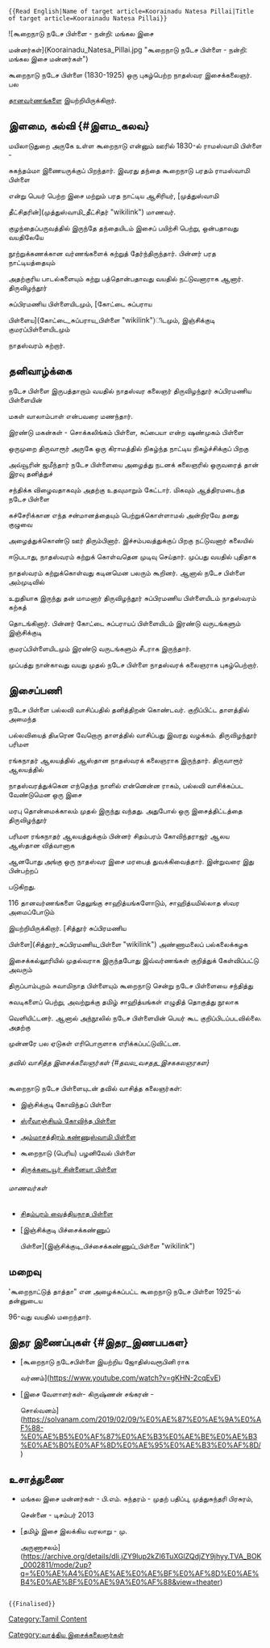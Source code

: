 ```{=mediawiki}
{{Read English|Name of target article=Koorainadu Natesa Pillai|Title of target article=Koorainadu Natesa Pillai}}
```
![கூறைநாடு நடேச பிள்ளை - நன்றி: மங்கல இசை
மன்னர்கள்](Koorainadu_Natesa_Pillai.jpg "கூறைநாடு நடேச பிள்ளை - நன்றி: மங்கல இசை மன்னர்கள்")
கூறைநாடு நடேச பிள்ளை (1830-1925) ஒரு புகழ்பெற்ற நாதஸ்வர இசைக்கலைஞர். பல
[தானவர்ணங்களை](தானவர்ணம் "wikilink") இயற்றியிருக்கிறார்.

## இளமை, கல்வி {#இளம_கலவ}

மயிலாடுதுறை அருகே உள்ள கூறைநாடு என்னும் ஊரில் 1830-ல் ராமஸ்வாமி பிள்ளை -
சுகந்தம்மா இணையருக்குப் பிறந்தார். இவரது தந்தை கூறைநாடு பரதம் ராமஸ்வாமி பிள்ளை
என்று பெயர் பெற்ற இசை மற்றும் பரத நாட்டிய ஆசிரியர், [முத்துஸ்வாமி
தீட்சிதரின்](முத்துஸ்வாமி_தீட்சிதர் "wikilink") மாணவர்.

குழந்தைப்பருவத்தில் இருந்தே தந்தையிடம் இசைப் பயிற்சி பெற்று, ஒன்பதாவது வயதிலேயே
நூற்றுக்கணக்கான வர்ணங்களைக் கற்றுத் தேர்ந்திருந்தார். பின்னர் பரத நாட்டியத்தையும்
அதற்குரிய பாடல்களையும் கற்று பத்தொன்பதாவது வயதில் நட்டுவனாராக ஆனார். திருவிழந்தூர்
சுப்பிரமணிய பிள்ளையிடமும், [கோட்டை சுப்பராய
பிள்ளைய](கோட்டை_சுப்பராய_பிள்ளை "wikilink")ிடமும், இஞ்சிக்குடி குமரப்பிள்ளையிடமும்
நாதஸ்வரம் கற்றார்.

## தனிவாழ்க்கை

நடேச பிள்ளை இருபத்தாறாம் வயதில் நாதஸ்வர கலைஞர் திருவிழந்தூர் சுப்பிரமணிய பிள்ளையின்
மகள் வாலாம்பாள் என்பவரை மணந்தார்.

இரண்டு மகன்கள் - சொக்கலிங்கம் பிள்ளை, சுப்பையா என்ற ஷண்முகம் பிள்ளை

ஒருமுறை திருவாரூர் அருகே ஒரு கிராமத்தில் நிகழ்ந்த நாட்டிய நிகழ்ச்சிக்குப் பிறகு
அவ்வூரின் ஜமீந்தார் நடேச பிள்ளையை அழைத்து நடனக் கலைஞரில் ஒருவரைத் தான் இரவு தனித்துச்
சந்திக்க விழைவதாகவும் அதற்கு உதவுமாறும் கேட்டார். மிகவும் ஆத்திரமடைந்த நடேச பிள்ளை
கச்சேரிக்கான எந்த சன்மானத்தையும் பெற்றுக்கொள்ளாமல் அன்றிரவே தனது குழுவை
அழைத்துக்கொண்டு ஊர் திரும்பினார். இச்சம்பவத்துக்குப் பிறகு நட்டுவனார் கலையில்
ஈடுபடாது, நாதஸ்வரம் கற்றுக் கொள்வதென முடிவு செய்தார். முப்பது வயதில் புதிதாக
நாதஸ்வரம் கற்றுக்கொள்வது கடினமென பலரும் கூறினர். ஆனால் நடேச பிள்ளை அம்முடிவில்
உறுதியாக இருந்து தன் மாமனார் திருவிழந்தூர் சுப்பிரமணிய பிள்ளையிடம் நாதஸ்வரம் கற்கத்
தொடங்கினார். பின்னர் கோட்டை சுப்பராயப் பிள்ளையிடம் இரண்டு வருடங்களும் இஞ்சிக்குடி
குமரப்பிள்ளையிடமும் இரண்டு வருடங்களும் சீடராக இருந்தார்.

முப்பத்து நான்காவது வயது முதல் நடேச பிள்ளை நாதஸ்வரக் கலைஞராக புகழ்பெற்றார்.

## இசைப்பணி

நடேச பிள்ளை பல்லவி வாசிப்பதில் தனித்திறன் கொண்டவர். குறிப்பிட்ட தாளத்தில் அமைந்த
பல்லவியைத் திடீரென வேறொரு தாளத்தில் வாசிப்பது இவரது வழக்கம். திருவிழந்தூர் பரிமள
ரங்கநாதர் ஆலயத்தில் ஆஸ்தான நாதஸ்வரக் கலைஞராக இருந்தார். திருவாரூர் ஆலயத்தில்
நாதஸ்வரத்துக்கென எந்தெந்த நாளில் என்னென்ன ராகம், பல்லவி வாசிக்கப்பட வேண்டுமென ஒரு இசை
மரபு தொன்மைக்காலம் முதல் இருந்து வந்தது. அதுபோல் ஒரு இசைத்திட்டத்தை திருவிழந்தூர்
பரிமள ரங்கநாதர் ஆலயத்துக்கும் பின்னர் சிதம்பரம் கோவிந்தராஜர் ஆலய ஆஸ்தான வித்வானாக
ஆனபோது அங்கு ஒரு நாதஸ்வர இசை மரபைத் துவக்கிவைத்தார். இன்றுவரை இது பின்பற்றப்
படுகிறது.

116 தானவர்ணங்களை தெலுங்கு சாஹித்யங்களோடும், சாஹித்யமில்லாத ஸ்வர அமைப்போடும்
இயற்றியிருக்கிறார். [சித்தூர் சுப்பிரமணிய
பிள்ளை](சித்தூர்_சுப்பிரமணிய_பிள்ளை "wikilink") அண்ணாமலைப் பல்கலைக்கழக
இசைக்கல்லூரியில் முதல்வராக இருந்தபோது இவ்வர்ணங்கள் குறித்துக் கேள்விப்பட்டு அவரும்
திருப்பாம்புறம் சுவாமிநாத பிள்ளையும் கூறைநாடு சென்று நடேச பிள்ளையை சந்தித்து
சுவடிகளைப் பெற்று, அவற்றுக்கு தமிழ் சாஹித்யங்கள் எழுதித் தொகுத்து நூலாக
வெளியிட்டனர். ஆனால் அந்நூலில் நடேச பிள்ளையின் பெயர் கூட குறிப்பிடப்படவில்லை. அதற்கு
முன்னரே பல ஏடுகள் எரிபொருளாக எரிக்கப்பட்டுவிட்டன.

###### தவில் வாசித்த இசைக்கலைஞர்கள் {#தவல_வசதத_இசககலஞரகள}

கூறைநாடு நடேச பிள்ளையுடன் தவில் வாசித்த கலைஞர்கள்:

-   இஞ்சிக்குடி கோவிந்தப் பிள்ளை
-   [ஸ்ரீவாஞ்சியம் கோவிந்த பிள்ளை](ஸ்ரீவாஞ்சியம்_கோவிந்த_பிள்ளை "wikilink")
-   [அம்மாசத்திரம் கண்ணுஸ்வாமி பிள்ளை](அம்மாசத்திரம்_கண்ணுஸ்வாமி_பிள்ளை "wikilink")
-   கூறைநாடு (பெரிய) பழனிவேல் பிள்ளை
-   [திருக்கடையூர் சின்னையா பிள்ளை](திருக்கடையூர்_சின்னையா_பிள்ளை "wikilink")

###### மாணவர்கள்

-   [சிதம்பரம் வைத்தியநாத பிள்ளை](சிதம்பரம்_வைத்தியநாத_பிள்ளை "wikilink")
-   [இஞ்சிக்குடி பிச்சைக்கண்ணுப்
    பிள்ளை](இஞ்சிக்குடி_பிச்சைக்கண்ணுப்_பிள்ளை "wikilink")

## மறைவு

'கூறைநாட்டுத் தாத்தா\" என அழைக்கப்பட்ட கூறைநாடு நடேச பிள்ளை 1925-ல் தன்னுடைய
96-வது வயதில் மறைந்தார்.

## இதர இணைப்புகள் {#இதர_இணபபகள}

-   [கூறைநாடு நடேசபிள்ளை இயற்றிய ஜோதிஸ்வரூபினி ராக
    வர்ணம்](https://www.youtube.com/watch?v=gKHN-2cqEvE)
-   [இசை வேளாளர்கள்- கிருஷ்ணன் சங்கரன் -
    சொல்வனம்](https://solvanam.com/2019/02/09/%E0%AE%87%E0%AE%9A%E0%AF%88-%E0%AE%B5%E0%AF%87%E0%AE%B3%E0%AE%BE%E0%AE%B3%E0%AE%B0%E0%AF%8D%E0%AE%95%E0%AE%B3%E0%AF%8D/)

## உசாத்துணை

-   மங்கல இசை மன்னர்கள் - பி.எம். சுந்தரம் - முதற் பதிப்பு, முத்துசுந்தரி பிரசுரம்,
    சென்னை - டிசம்பர் 2013
-   [தமிழ் இசை இலக்கிய வரலாறு - மு.
    அருணாசலம்](https://archive.org/details/dli.jZY9lup2kZl6TuXGlZQdjZY9jhyy.TVA_BOK_0002811/mode/2up?q=%E0%AE%A4%E0%AE%AE%E0%AE%BF%E0%AF%8D%E0%AE%B4%E0%AE%BF%E0%AE%9A%E0%AF%88&view=theater)

```{=mediawiki}
{{Finalised}}
```
[Category:Tamil Content](Category:Tamil_Content "wikilink")
[Category:வாத்திய இசைக்கலைஞர்கள்](Category:வாத்திய_இசைக்கலைஞர்கள் "wikilink")
